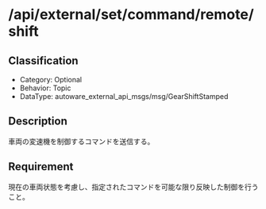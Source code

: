 # /api/external/set/command/remote/shift

## Classification

- Category: Optional
- Behavior: Topic
- DataType: autoware_external_api_msgs/msg/GearShiftStamped

## Description

車両の変速機を制御するコマンドを送信する。

## Requirement

現在の車両状態を考慮し、指定されたコマンドを可能な限り反映した制御を行うこと。

